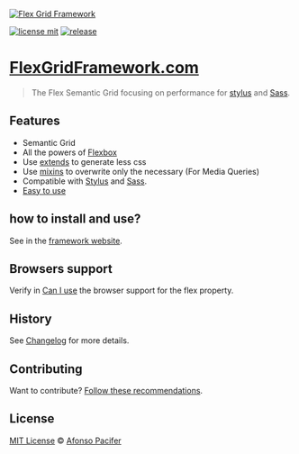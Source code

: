 [<img src="https://rawgit.com/afonsopacifer/flex-grid-framework/master/readme-cover.svg" alt="Flex Grid Framework">](http://flexgridframework.com/)

[![license mit](https://img.shields.io/badge/licence-MIT-yellow.svg)](https://github.com/afonsopacifer/flex-grid-framework/blob/master/license.md)
[![release](https://img.shields.io/badge/release-v1.1.1-yellow.svg)](https://github.com/afonsopacifer/flex-grid-framework/archive/1.1.1.zip)

# [FlexGridFramework.com](http://flexgridframework.com/)

> The Flex Semantic Grid focusing on performance for [stylus](https://learnboost.github.io/stylus/) and [Sass](http://sass-lang.com/).

## Features

- Semantic Grid
- All the powers of [Flexbox](https://github.com/afonsopacifer/awesome-flexbox)
- Use [extends](https://css-tricks.com/the-extend-concept/) to generate less css
- Use [mixins](https://learnboost.github.io/stylus/docs/mixins.html) to overwrite only the necessary (For Media Queries)
- Compatible with [Stylus](https://learnboost.github.io/stylus/) and [Sass](http://sass-lang.com/).
- [Easy to use](http://flexgridframework.com/)

## how to install and use?
See in the [framework website](http://flexgridframework.com/).

## Browsers support
Verify in [Can I use](http://caniuse.com/#search=flexbox) the browser support for the flex property.

## History
See [Changelog](changelog.md) for more details.

## Contributing
Want to contribute? [Follow these recommendations](https://github.com/afonsopacifer/flex-grid-framework/blob/master/contributing.md).

## License
[MIT License](https://github.com/afonsopacifer/flex-grid-framework/blob/master/license.md) © [Afonso Pacifer](http://afonsopacifer.com/)
